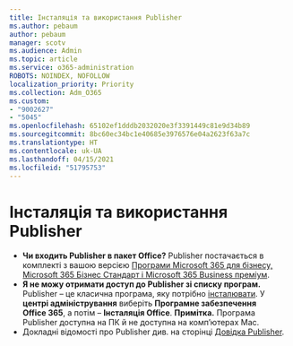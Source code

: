 ```yaml
---
title: Інсталяція та використання Publisher
ms.author: pebaum
author: pebaum
manager: scotv
ms.audience: Admin
ms.topic: article
ms.service: o365-administration
ROBOTS: NOINDEX, NOFOLLOW
localization_priority: Priority
ms.collection: Adm_O365
ms.custom:
- "9002627"
- "5045"
ms.openlocfilehash: 65102ef1dddb2032020e3f3391449c81e9d34b89
ms.sourcegitcommit: 8bc60ec34bc1e40685e3976576e04a2623f63a7c
ms.translationtype: HT
ms.contentlocale: uk-UA
ms.lasthandoff: 04/15/2021
ms.locfileid: "51795753"
---
```

# <a name="install-and-use-publisher"></a>Інсталяція та використання Publisher

- **Чи входить Publisher в пакет Office?** Publisher постачається в комплекті з вашою версією [Програми Microsoft 365 для бізнесу, Microsoft 365 Бізнес Стандарт і Microsoft 365 Business преміум](https://products.office.com/compare-all-microsoft-office-products?activetab=tab:primaryr2).
- **Я не можу отримати доступ до Publisher зі списку програм.**  Publisher – це класична програма, яку потрібно [інсталювати](https://support.office.com/article/Install-Office-apps-from-Office-365-dcf2d841-dac7-455b-9a77-fc8f7ee92702). У **центрі адміністрування** виберіть **Програмне забезпечення Office 365**, а потім – **Інсталяція Office**. **Примітка.** Програма Publisher доступна на ПК й не доступна на комп’ютерах Mac.
- Докладні відомості про Publisher див. на сторінці [Довідка Publisher](https://support.office.com/publisher).
